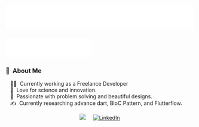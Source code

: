 <h1 align="center">
  <img src="https://raw.githubusercontent.com/bilalktk/bilalktk/master/name.svg" alt="Bilal Nawaz" />
</h1>
<img src="flutter.svg"></img>

### :space_invader: &nbsp;About Me

&nbsp;&nbsp;&nbsp;:technologist: &nbsp;Currently working as a Freelance Developer \
&nbsp;&nbsp;&nbsp;:seedling: &nbsp;Love for science and innovation.\
&nbsp;&nbsp;&nbsp;:heartbeat: &nbsp;Passionate with problem solving and beautiful designs.\
&nbsp;&nbsp;&nbsp;:writing_hand: &nbsp;Currently researching advance dart, BloC Pattern, and Flutterflow.

<p align="center">
  <a href="mailto:bilalnkhattak@gmail.com?subject=Olá%20Bruno%20Tacca"><img src="https://img.shields.io/badge/gmail-%23D14836.svg?&style=for-the-badge&logo=gmail&logoColor=white" /></a>&nbsp;&nbsp;&nbsp;&nbsp;
  <a href="https://www.linkedin.com/in/bilalktk" target="_blank">
    <img src="https://img.shields.io/badge/linkedin-%230077B5.svg?&style=for-the-badge&logo=linkedin&logoColor=white&color=071A2C" alt="LinkedIn"/>
  </a>
  <!--
  -->
</p>

<!--
**bilalktk/bilalktk** is a ✨ _special_ ✨ repository because its `README.md` (this file) appears on your GitHub profile.

Here are some ideas to get you started:

- 🔭 I’m currently working on ...
- 🌱 I’m currently learning ...
- 👯 I’m looking to collaborate on ...
- 🤔 I’m looking for help with ...
- 💬 Ask me about ...
- 📫 How to reach me: ...
- 😄 Pronouns: ...
- ⚡ Fun fact: ...
-->
